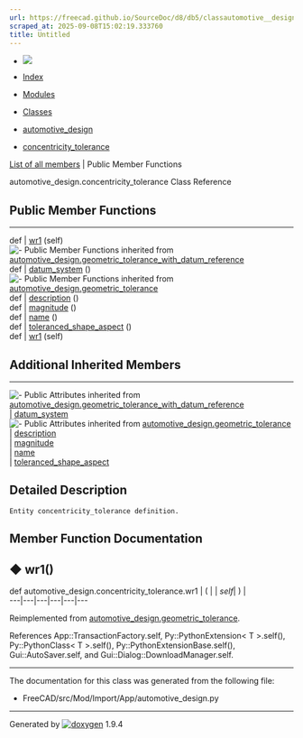 ```yaml
---
url: https://freecad.github.io/SourceDoc/d8/db5/classautomotive__design_1_1concentricity__tolerance.html
scraped_at: 2025-09-08T15:02:19.333760
title: Untitled
---
```


  * [ ![](https://www.freecad.org/svg/logo-freecad.svg) ](https://freecadweb.org "FreeCAD")
  * [Index](../../index.html "Index")
  * [Modules](../../modules.html "Modules list")
  * [Classes](../../annotated.html "Annotated list")

  * [automotive_design](../../d4/ddf/namespaceautomotive__design.html)
  * [concentricity_tolerance](../../d8/db5/classautomotive__design_1_1concentricity__tolerance.html)

[List of all members](../../d3/d54/classautomotive__design_1_1concentricity__tolerance-members.html) | Public Member Functions

automotive_design.concentricity_tolerance Class Reference

##  Public Member Functions  
  
---  
def | [wr1](../../d8/db5/classautomotive__design_1_1concentricity__tolerance.html#a37b61e6b84d656c89688748ad3dd5bcb) (self)  
![-](../../closed.png) Public Member Functions inherited from
[automotive_design.geometric_tolerance_with_datum_reference](../../d8/de4/classautomotive__design_1_1geometric__tolerance__with__datum__reference.html)  
def | [datum_system](../../d8/de4/classautomotive__design_1_1geometric__tolerance__with__datum__reference.html#aa707abb13e33bf4ee432350f349b209e) ()  
![-](../../closed.png) Public Member Functions inherited from
[automotive_design.geometric_tolerance](../../d9/d7e/classautomotive__design_1_1geometric__tolerance.html)  
def | [description](../../d9/d7e/classautomotive__design_1_1geometric__tolerance.html#a7eb5b65f528cb0f9dde719c5f4c1082b) ()  
def | [magnitude](../../d9/d7e/classautomotive__design_1_1geometric__tolerance.html#a43373c1b0dea87fbffb7e45d84476116) ()  
def | [name](../../d9/d7e/classautomotive__design_1_1geometric__tolerance.html#a73de999354b048a27e5a8f3d0b276f99) ()  
def | [toleranced_shape_aspect](../../d9/d7e/classautomotive__design_1_1geometric__tolerance.html#a352f7eb0b68a6fdd971b11820bfbd287) ()  
def | [wr1](../../d9/d7e/classautomotive__design_1_1geometric__tolerance.html#a2fce32370e842edeb4692d15bba8963e) (self)  
  
##  Additional Inherited Members  
  
---  
![-](../../closed.png) Public Attributes inherited from
[automotive_design.geometric_tolerance_with_datum_reference](../../d8/de4/classautomotive__design_1_1geometric__tolerance__with__datum__reference.html)  
|
[datum_system](../../d8/de4/classautomotive__design_1_1geometric__tolerance__with__datum__reference.html#abc1e640dac5bf4bb20e2ff449de3a208)  
![-](../../closed.png) Public Attributes inherited from
[automotive_design.geometric_tolerance](../../d9/d7e/classautomotive__design_1_1geometric__tolerance.html)  
|
[description](../../d9/d7e/classautomotive__design_1_1geometric__tolerance.html#ada0d9612138c572f22c7cdb914f3567f)  
|
[magnitude](../../d9/d7e/classautomotive__design_1_1geometric__tolerance.html#a87c87342f2c3ac1a069a3226c167ba27)  
|
[name](../../d9/d7e/classautomotive__design_1_1geometric__tolerance.html#a22a911f46136354fc595d28f9f292b64)  
|
[toleranced_shape_aspect](../../d9/d7e/classautomotive__design_1_1geometric__tolerance.html#ab5f35678dea17e02aa240084d71cd7d3)  
  
## Detailed Description

    
    
    Entity concentricity_tolerance definition.

## Member Function Documentation

## ◆ wr1()

def automotive_design.concentricity_tolerance.wr1  | ( |  | _self_| ) |   
---|---|---|---|---|---  
  
Reimplemented from
[automotive_design.geometric_tolerance](../../d9/d7e/classautomotive__design_1_1geometric__tolerance.html#a2fce32370e842edeb4692d15bba8963e).

References App::TransactionFactory.self, Py::PythonExtension< T >.self(),
Py::PythonClass< T >.self(), Py::PythonExtensionBase.self(),
Gui::AutoSaver.self, and Gui::Dialog::DownloadManager.self.

* * *

The documentation for this class was generated from the following file:

  * FreeCAD/src/Mod/Import/App/automotive_design.py

* * *

Generated by
[![doxygen](../../doxygen.svg)](https://www.doxygen.org/index.html) 1.9.4

